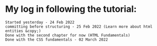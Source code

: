 # My log in following the tutorial:
    Started yesterday - 24 Feb 2022
    committing before structuring - 25 Feb 2022 (Learn more about html entities &copy;)
    Done with the second chapter for now (HTML Fundamentals)
    Done with the CSS fundamentals - 02 March 2022